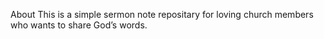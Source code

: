 About
This is a simple sermon note repositary for loving church members who wants to share God’s words.
